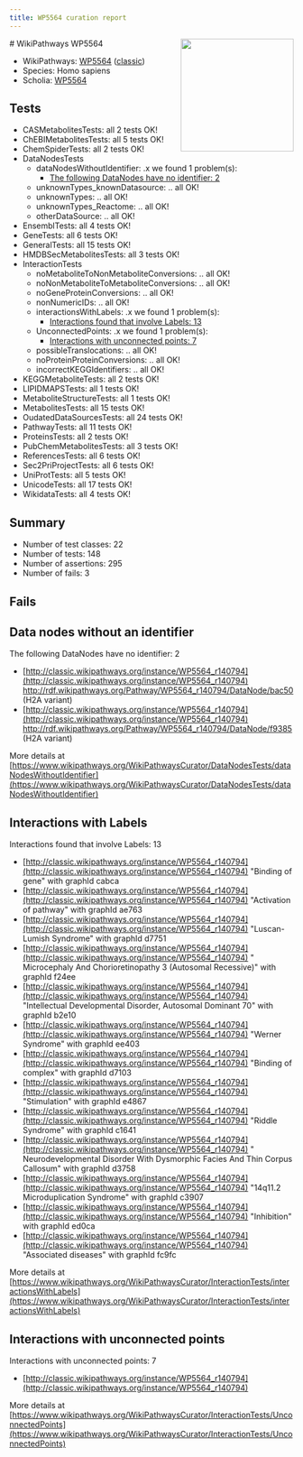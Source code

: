```yaml
---
title: WP5564 curation report
---
```


<img style="float: right; width: 200px" src="https://upload.wikimedia.org/wikipedia/commons/thumb/8/83/Wplogo_with_text_500.png/640px-Wplogo_with_text_500.png" />
# WikiPathways WP5564

* WikiPathways: [WP5564](https://wikipathways.org/pathways/WP5564) ([classic](https://classic.wikipathways.org/instance/WP5564))
* Species: Homo sapiens
* Scholia: [WP5564](https://scholia.toolforge.org/wikipathways/WP5564)
## Tests
* CASMetabolitesTests: all 2 tests OK!
* ChEBIMetabolitesTests: all 5 tests OK!
* ChemSpiderTests: all 2 tests OK!
* DataNodesTests
    * dataNodesWithoutIdentifier: .x we found 1 problem(s):
        * [The following DataNodes have no identifier: 2](#d2d32fa1)
    * unknownTypes_knownDatasource: .. all OK!
    * unknownTypes: .. all OK!
    * unknownTypes_Reactome: .. all OK!
    * otherDataSource: .. all OK!
* EnsemblTests: all 4 tests OK!
* GeneTests: all 6 tests OK!
* GeneralTests: all 15 tests OK!
* HMDBSecMetabolitesTests: all 3 tests OK!
* InteractionTests
    * noMetaboliteToNonMetaboliteConversions: .. all OK!
    * noNonMetaboliteToMetaboliteConversions: .. all OK!
    * noGeneProteinConversions: .. all OK!
    * nonNumericIDs: .. all OK!
    * interactionsWithLabels: .x we found 1 problem(s):
        * [Interactions found that involve Labels: 13](#fe97a8bb)
    * UnconnectedPoints: .x we found 1 problem(s):
        * [Interactions with unconnected points: 7](#35a61adf)
    * possibleTranslocations: .. all OK!
    * noProteinProteinConversions: .. all OK!
    * incorrectKEGGIdentifiers: .. all OK!
* KEGGMetaboliteTests: all 2 tests OK!
* LIPIDMAPSTests: all 1 tests OK!
* MetaboliteStructureTests: all 1 tests OK!
* MetabolitesTests: all 15 tests OK!
* OudatedDataSourcesTests: all 24 tests OK!
* PathwayTests: all 11 tests OK!
* ProteinsTests: all 2 tests OK!
* PubChemMetabolitesTests: all 3 tests OK!
* ReferencesTests: all 6 tests OK!
* Sec2PriProjectTests: all 6 tests OK!
* UniProtTests: all 5 tests OK!
* UnicodeTests: all 17 tests OK!
* WikidataTests: all 4 tests OK!


## Summary

* Number of test classes: 22
* Number of tests: 148
* Number of assertions: 295
* Number of fails: 3

## Fails

<a name="d2d32fa1" />

## Data nodes without an identifier

The following DataNodes have no identifier: 2

* [http://classic.wikipathways.org/instance/WP5564_r140794](http://classic.wikipathways.org/instance/WP5564_r140794) http://rdf.wikipathways.org/Pathway/WP5564_r140794/DataNode/bac50 (H2A variant)
* [http://classic.wikipathways.org/instance/WP5564_r140794](http://classic.wikipathways.org/instance/WP5564_r140794) http://rdf.wikipathways.org/Pathway/WP5564_r140794/DataNode/f9385 (H2A variant)


More details at [https://www.wikipathways.org/WikiPathwaysCurator/DataNodesTests/dataNodesWithoutIdentifier](https://www.wikipathways.org/WikiPathwaysCurator/DataNodesTests/dataNodesWithoutIdentifier)

<a name="fe97a8bb" />

## Interactions with Labels

Interactions found that involve Labels: 13

* [http://classic.wikipathways.org/instance/WP5564_r140794](http://classic.wikipathways.org/instance/WP5564_r140794) "Binding of gene" with graphId cabca
* [http://classic.wikipathways.org/instance/WP5564_r140794](http://classic.wikipathways.org/instance/WP5564_r140794) "Activation of pathway" with graphId ae763
* [http://classic.wikipathways.org/instance/WP5564_r140794](http://classic.wikipathways.org/instance/WP5564_r140794) "Luscan-Lumish Syndrome" with graphId d7751
* [http://classic.wikipathways.org/instance/WP5564_r140794](http://classic.wikipathways.org/instance/WP5564_r140794) " Microcephaly And Chorioretinopathy 3 (Autosomal Recessive)" with graphId f24ee
* [http://classic.wikipathways.org/instance/WP5564_r140794](http://classic.wikipathways.org/instance/WP5564_r140794) "Intellectual Developmental Disorder, Autosomal Dominant 70" with graphId b2e10
* [http://classic.wikipathways.org/instance/WP5564_r140794](http://classic.wikipathways.org/instance/WP5564_r140794) "Werner Syndrome" with graphId ee403
* [http://classic.wikipathways.org/instance/WP5564_r140794](http://classic.wikipathways.org/instance/WP5564_r140794) "Binding of complex" with graphId d7103
* [http://classic.wikipathways.org/instance/WP5564_r140794](http://classic.wikipathways.org/instance/WP5564_r140794) "Stimulation" with graphId e4867
* [http://classic.wikipathways.org/instance/WP5564_r140794](http://classic.wikipathways.org/instance/WP5564_r140794) "Riddle Syndrome" with graphId c1641
* [http://classic.wikipathways.org/instance/WP5564_r140794](http://classic.wikipathways.org/instance/WP5564_r140794) " Neurodevelopmental Disorder With Dysmorphic Facies And Thin Corpus Callosum" with graphId d3758
* [http://classic.wikipathways.org/instance/WP5564_r140794](http://classic.wikipathways.org/instance/WP5564_r140794) "14q11.2 Microduplication Syndrome" with graphId c3907
* [http://classic.wikipathways.org/instance/WP5564_r140794](http://classic.wikipathways.org/instance/WP5564_r140794) "Inhibition" with graphId ed0ca
* [http://classic.wikipathways.org/instance/WP5564_r140794](http://classic.wikipathways.org/instance/WP5564_r140794) "Associated diseases" with graphId fc9fc


More details at [https://www.wikipathways.org/WikiPathwaysCurator/InteractionTests/interactionsWithLabels](https://www.wikipathways.org/WikiPathwaysCurator/InteractionTests/interactionsWithLabels)

<a name="35a61adf" />

## Interactions with unconnected points

Interactions with unconnected points: 7

* [http://classic.wikipathways.org/instance/WP5564_r140794](http://classic.wikipathways.org/instance/WP5564_r140794)


More details at [https://www.wikipathways.org/WikiPathwaysCurator/InteractionTests/UnconnectedPoints](https://www.wikipathways.org/WikiPathwaysCurator/InteractionTests/UnconnectedPoints)

